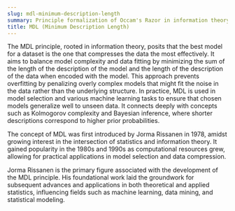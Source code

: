 ```yaml
---
slug: mdl-minimum-description-length
summary: Principle formalization of Occam's Razor in information theory, advocating that the best hypothesis for a given set of data is the one that leads to the shortest total description of the data and the hypothesis.
title: MDL (Minimum Description Length)
---
```


The MDL principle, rooted in information theory, posits that the best model for a dataset is the one that compresses the data the most effectively. It aims to balance model complexity and data fitting by minimizing the sum of the length of the description of the model and the length of the description of the data when encoded with the model. This approach prevents overfitting by penalizing overly complex models that might fit the noise in the data rather than the underlying structure. In practice, MDL is used in model selection and various machine learning tasks to ensure that chosen models generalize well to unseen data. It connects deeply with concepts such as Kolmogorov complexity and Bayesian inference, where shorter descriptions correspond to higher prior probabilities.

The concept of MDL was first introduced by Jorma Rissanen in 1978, amidst growing interest in the intersection of statistics and information theory. It gained popularity in the 1980s and 1990s as computational resources grew, allowing for practical applications in model selection and data compression.

Jorma Rissanen is the primary figure associated with the development of the MDL principle. His foundational work laid the groundwork for subsequent advances and applications in both theoretical and applied statistics, influencing fields such as machine learning, data mining, and statistical modeling.